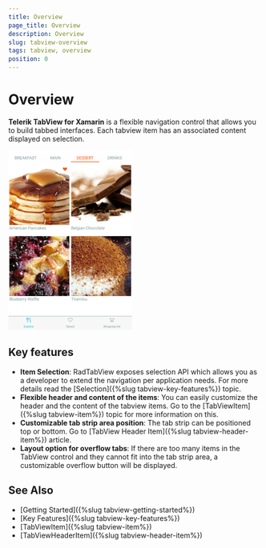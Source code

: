 ```yaml
---
title: Overview
page_title: Overview
description: Overview
slug: tabview-overview
tags: tabview, overview
position: 0
---
```


# Overview

**Telerik TabView for Xamarin** is a flexible navigation control that allows you to build tabbed interfaces. Each tabview item has an associated content displayed on selection.

![TabView example](images/tabview-overview.png) 

## Key features

* **Item Selection**: RadTabView exposes selection API which allows you as a developer to extend the navigation per application needs. For more details read the [Selection]({%slug tabview-key-features%}) topic.
* **Flexible header and content of the items**: You can easily customize the header and the content of the tabview items. Go to the [TabViewItem]({%slug tabview-item%}) topic for more information on this.
* **Customizable tab strip area position**: The tab strip can be positioned top or bottom. Go to [TabView Header Item]({%slug tabview-header-item%}) article.
* **Layout option for overflow tabs**: If there are too many items in the TabView control and they cannot fit into the tab strip area, a customizable overflow button will be displayed. 

## See Also

- [Getting Started]({%slug tabview-getting-started%})
- [Key Features]({%slug tabview-key-features%})
- [TabViewItem]({%slug tabview-item%})
- [TabViewHeaderItem]({%slug tabview-header-item%})
